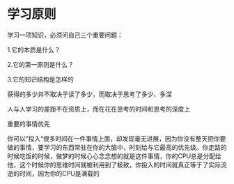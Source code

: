 # 学习原则



学习一项知识，必须问自己三个重要问题：

1.它的本质是什么？

2.它的第一原则是什么？

3.它的知识结构是怎样的



获得的多少并不取决于读了多少，而取决于思考了多少、多深



人与人学习的差距不在资质上，而在花在思考的时间和思考的深度上



重要的事情优先



你可以”投入“很多时间在一件事情上面，却发现毫无进展，因为你没有整天把你要做的事情，要学习的东西常驻在你的大脑中，时刻给与它最高的优先级。你走路的时候吃饭的时候，做梦的时候心心念念想的就是这件事情，你的CPU总是分配给他，这个时候你的思维时间就被利用到了极致，你投入的时间就真正等于了实际流逝的时间，因为你的CPU是满载的